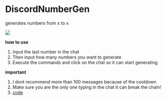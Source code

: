 
# DiscordNumberGen
generates numbers from x to x

![](https://i.imgur.com/R0znrcP.png)

**how to use**

1. Input the last number in the chat
2. Then input how many numbers you want to generate
3. Execute the commands and click on the chat so it can start generating

**important**

1. I dont recommend more than 100 messages because of the cooldown
2. Make sure you are the only one typing in the chat it can break the chain!
3. [code](https://github.com/3BixxPy/DiscordNumberGen/tree/python_code)

